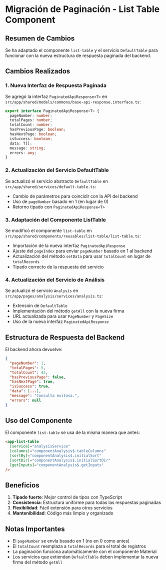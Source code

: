 # Migración de Paginación - List Table Component

## Resumen de Cambios

Se ha adaptado el componente `list-table` y el servicio `DefaultTable` para funcionar con la nueva estructura de respuesta paginada del backend.

## Cambios Realizados

### 1. Nueva Interfaz de Respuesta Paginada

Se agregó la interfaz `PaginatedApiResponse<T>` en `src/app/shared/models/commons/base-api-response.interface.ts`:

```typescript
export interface PaginatedApiResponse<T> {
  pageNumber: number;
  totalPages: number;
  totalCount: number;
  hasPreviousPage: boolean;
  hasNextPage: boolean;
  isSuccess: boolean;
  data: T[];
  message: string;
  errors: any;
}
```

### 2. Actualización del Servicio DefaultTable

Se actualizó el servicio abstracto `DefaultTable` en `src/app/shared/services/default-table.ts`:

- Cambio de parámetros para coincidir con la API del backend
- Uso de `pageNumber` basado en 1 (en lugar de 0)
- Retorno tipado con `PaginatedApiResponse<T>`

### 3. Adaptación del Componente ListTable

Se modificó el componente `list-table` en `src/app/shared/components/reusables/list-table/list-table.ts`:

- Importación de la nueva interfaz `PaginatedApiResponse`
- Ajuste del `pageIndex` para enviar `pageNumber` basado en 1 al backend
- Actualización del método `setData` para usar `totalCount` en lugar de `totalRecords`
- Tipado correcto de la respuesta del servicio

### 4. Actualización del Servicio de Análisis

Se actualizó el servicio `Analysis` en `src/app/pages/analysis/services/analysis.ts`:

- Extensión de `DefaultTable`
- Implementación del método `getAll` con la nueva firma
- URL actualizada para usar `PageNumber` y `PageSize`
- Uso de la nueva interfaz `PaginatedApiResponse`

## Estructura de Respuesta del Backend

El backend ahora devuelve:

```json
{
  "pageNumber": 1,
  "totalPages": 5,
  "totalCount": 42,
  "hasPreviousPage": false,
  "hasNextPage": true,
  "isSuccess": true,
  "data": [...],
  "message": "Consulta exitosa.",
  "errors": null
}
```

## Uso del Componente

El componente `list-table` se usa de la misma manera que antes:

```html
<app-list-table
  [service]="analysisService"
  [columns]="componentAnalysis$.tableColumns"
  [sortBy]="componentAnalysis$.initialSort"
  [sortDir]="componentAnalysis$.initialSortDir"
  [getInputs]="componentAnalysis$.getInputs"
/>
```

## Beneficios

1. **Tipado fuerte**: Mejor control de tipos con TypeScript
2. **Consistencia**: Estructura uniforme para todas las respuestas paginadas
3. **Flexibilidad**: Fácil extensión para otros servicios
4. **Mantenibilidad**: Código más limpio y organizado

## Notas Importantes

- El `pageNumber` se envía basado en 1 (no en 0 como antes)
- El `totalCount` reemplaza a `totalRecords` para el total de registros
- La paginación funciona automáticamente con el componente Material
- Los servicios que extiendan `DefaultTable` deben implementar la nueva firma del método `getAll`
